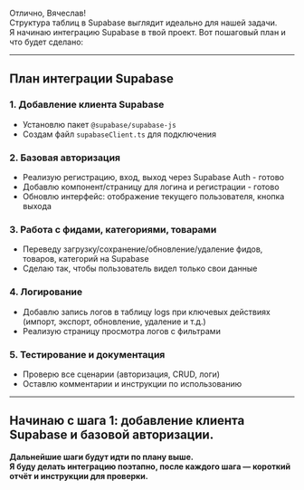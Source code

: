 Отлично, Вячеслав!  
Структура таблиц в Supabase выглядит идеально для нашей задачи.  
Я начинаю интеграцию Supabase в твой проект. Вот пошаговый план и что будет сделано:

---

## **План интеграции Supabase**

### 1. **Добавление клиента Supabase**
- Установлю пакет `@supabase/supabase-js`
- Создам файл `supabaseClient.ts` для подключения

### 2. **Базовая авторизация**
- Реализую регистрацию, вход, выход через Supabase Auth - готово
- Добавлю компонент/страницу для логина и регистрации - готово
- Обновлю интерфейс: отображение текущего пользователя, кнопка выхода

### 3. **Работа с фидами, категориями, товарами**
- Переведу загрузку/сохранение/обновление/удаление фидов, товаров, категорий на Supabase
- Сделаю так, чтобы пользователь видел только свои данные

### 4. **Логирование**
- Добавлю запись логов в таблицу logs при ключевых действиях (импорт, экспорт, обновление, удаление и т.д.)
- Реализую страницу просмотра логов с фильтрами

### 5. **Тестирование и документация**
- Проверю все сценарии (авторизация, CRUD, логи)
- Оставлю комментарии и инструкции по использованию

---

## **Начинаю с шага 1: добавление клиента Supabase и базовой авторизации.**

**Дальнейшие шаги будут идти по плану выше.  
Я буду делать интеграцию поэтапно, после каждого шага — короткий отчёт и инструкции для проверки.**

